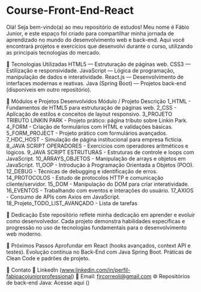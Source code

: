 # Course-Front-End-React
Olá! Seja bem-vindo(a) ao meu repositório de estudos!
Meu nome é Fábio Junior, e este espaço foi criado para compartilhar minha jornada de aprendizado no mundo do desenvolvimento web e back-end.
Aqui você encontrará projetos e exercícios que desenvolvi durante o curso, utilizando as principais tecnologias do mercado.

🚀 Tecnologias Utilizadas
HTML5 — Estruturação de páginas web.
CSS3 — Estilização e responsividade.
JavaScript — Lógica de programação, manipulação de dados e interatividade.
React.js — Desenvolvimento de interfaces modernas e reativas.
Java (Spring Boot) — Projetos back-end (disponíveis em outro repositório).


📂 Módulos e Projetos Desenvolvidos
Módulo / Projeto	Descrição
1_HTML - Fundamentos de HTML5 para estruturação de páginas web.
2_CSS	- Aplicação de estilos e conceitos de layout responsivo.
3_PROJETO TRIBUTO LINKIN PARK	- Projeto prático: página tributo sobre Linkin Park.
4_FORM	- Criação de formulários com HTML e validações básicas.
5_FORM_PROJECT	- Projeto prático com formulários avançados.
7_HDC_HOST	- Simulação de página institucional para empresa fictícia.
8_JAVA SCRIPT OPERADORES	- Exercícios com operadores aritméticos e lógicos.
9_JAVA SCRIPT ESTRUTURAS -	Estruturas de controle e loops com JavaScript.
10_ARRAYS_OBJETOS -	Manipulação de arrays e objetos em JavaScript.
11_OOP -	Introdução à Programação Orientada a Objetos (POO).
12_DEBUG	- Técnicas de debugging e identificação de erros.
14_PROTOCOLOS -	Estudo de protocolos HTTP e comunicação cliente/servidor.
15_DOM	- Manipulação do DOM para criar interatividade.
16_EVENTOS	- Trabalhando com eventos e interações do usuário.
17_AXIOS	- Consumo de APIs com Axios em JavaScript.
18_Projeto_TODO_LIST_AVANÇADO -	Lista de tarefas 

🚀 Dedicação
Este repositório reflete minha dedicação em aprender e evoluir como desenvolvedor.
Cada projeto demonstra habilidades específicas e progressão no uso de tecnologias fundamentais para o desenvolvimento web moderno.

🌱 Próximos Passos
Aprofundar em React (hooks avançados, context API e testes).
Evolução contínua no Back-End com Java Spring Boot.
Práticas de Clean Code e padrões de projeto.

🤝 Contato
💼 LinkedIn (www.linkedin.com/in/perfil-fabioacojuniorprofessional)
📧 Email: fjrcorreoli@gmail.com
⚙️ Repositórios de back-end Java: Acesse aqui ()
